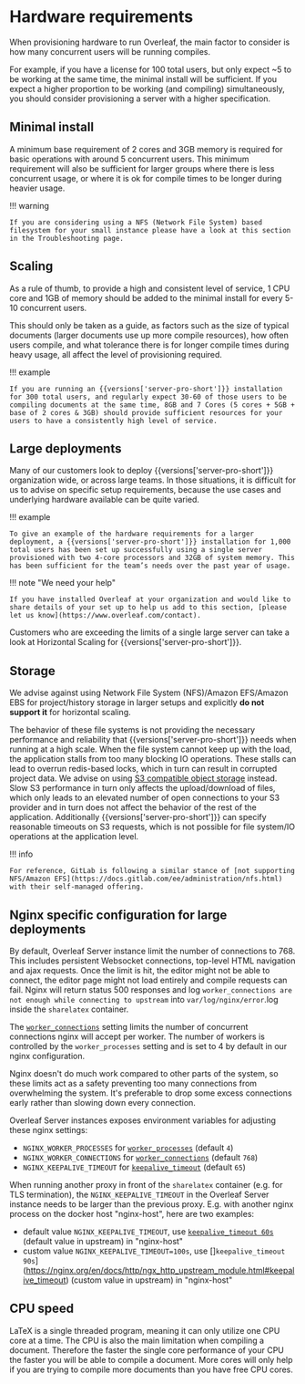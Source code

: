 # Hardware requirements

When provisioning hardware to run Overleaf, the main factor to consider is how many concurrent users will be running compiles.

For example, if you have a license for 100 total users, but only expect ~5 to be working at the same time, the minimal install will be sufficient. If you expect a higher proportion to be working (and compiling) simultaneously, you should consider provisioning a server with a higher specification.

## Minimal install

A minimum base requirement of 2 cores and 3GB memory is required for basic operations with around 5 concurrent users. This minimum requirement will also be sufficient for larger groups where there is less concurrent usage, or where it is ok for compile times to be longer during heavier usage.

!!! warning

    If you are considering using a NFS (Network File System) based filesystem for your small instance please have a look at this section in the Troubleshooting page.

## Scaling

As a rule of thumb, to provide a high and consistent level of service, 1 CPU core and 1GB of memory should be added to the minimal install for every 5-10 concurrent users.

This should only be taken as a guide, as factors such as the size of typical documents (larger documents use up more compile resources), how often users compile, and what tolerance there is for longer compile times during heavy usage, all affect the level of provisioning required.

!!! example

    If you are running an {{versions['server-pro-short']}} installation for 300 total users, and regularly expect 30-60 of those users to be compiling documents at the same time, 8GB and 7 Cores (5 cores + 5GB + base of 2 cores & 3GB) should provide sufficient resources for your users to have a consistently high level of service.

## Large deployments

Many of our customers look to deploy {{versions['server-pro-short']}} organization wide, or across large teams. In those situations, it is difficult for us to advise on specific setup requirements, because the use cases and underlying hardware available can be quite varied.

!!! example

    To give an example of the hardware requirements for a larger deployment, a {{versions['server-pro-short']}} installation for 1,000 total users has been set up successfully using a single server provisioned with two 4-core processors and 32GB of system memory. This has been sufficient for the team’s needs over the past year of usage.

!!! note "We need your help"

    If you have installed Overleaf at your organization and would like to share details of your set up to help us add to this section, [please let us know](https://www.overleaf.com/contact).

Customers who are exceeding the limits of a single large server can take a look at Horizontal Scaling for {{versions['server-pro-short']}}.

## Storage

We advise against using Network File System (NFS)/Amazon EFS/Amazon EBS for project/history storage in larger setups and explicitly **do not support it** for horizontal scaling. 

The behavior of these file systems is not providing the necessary performance and reliability that {{versions['server-pro-short']}} needs when running at a high scale. When the file system cannot keep up with the load, the application stalls from too many blocking IO operations. These stalls can lead to overrun redis-based locks, which in turn can result in corrupted project data. We advise on using [S3 compatible object storage](https://github.com/overleaf/overleaf/wiki/S3) instead. Slow S3 performance in turn only affects the upload/download of files, which only leads to an elevated number of open connections to your S3 provider and in turn does not affect the behavior of the rest of the application. 
Additionally {{versions['server-pro-short']}} can specify reasonable timeouts on S3 requests, which is not possible for file system/IO operations at the application level.

!!! info

    For reference, GitLab is following a similar stance of [not supporting NFS/Amazon EFS](https://docs.gitlab.com/ee/administration/nfs.html) with their self-managed offering.

## Nginx specific configuration for large deployments

By default, Overleaf Server instance limit the number of connections to 768. This includes persistent Websocket connections, top-level HTML navigation and ajax requests. Once the limit is hit, the editor might not be able to connect, the editor page might not load entirely and compile requests can fail. Nginx will return status 500 responses and log `worker_connections are not enough while connecting to upstream` into `var/log/nginx/error`.log inside the `sharelatex` container.

The [`worker_connections`](https://nginx.org/en/docs/ngx_core_module.html#worker_connections) setting limits the number of concurrent connections nginx will accept per worker. The number of workers is controlled by the `worker_processes` setting and is set to 4 by default in our nginx configuration.

Nginx doesn't do much work compared to other parts of the system, so these limits act as a safety preventing too many connections from overwhelming the system. It's preferable to drop some excess connections early rather than slowing down every connection.

Overleaf Server instances exposes environment variables for adjusting these nginx settings:

- `NGINX_WORKER_PROCESSES` for [`worker_processes`](https://nginx.org/en/docs/ngx_core_module.html#worker_processes) (default `4`)
- `NGINX_WORKER_CONNECTIONS` for [`worker_connections`](https://nginx.org/en/docs/ngx_core_module.html#worker_connections) (default `768`)
- `NGINX_KEEPALIVE_TIMEOUT` for [`keepalive_timeout`](https://nginx.org/en/docs/http/ngx_http_core_module.html#keepalive_timeout) (default `65`)

When running another proxy in front of the `sharelatex` container (e.g. for TLS termination), the `NGINX_KEEPALIVE_TIMEOUT` in the Overleaf Server instance needs to be larger than the previous proxy. E.g. with another nginx process on the docker host "nginx-host", here are two examples: 
        
- default value `NGINX_KEEPALIVE_TIMEOUT`, use [`keepalive_timeout 60s`](https://nginx.org/en/docs/http/ngx_http_upstream_module.html#keepalive_timeout) (default value in upstream) in "nginx-host"
- custom value `NGINX_KEEPALIVE_TIMEOUT=100s`, use []`keepalive_timeout 90s`](https://nginx.org/en/docs/http/ngx_http_upstream_module.html#keepalive_timeout) (custom value in upstream) in "nginx-host"

## CPU speed

LaTeX is a single threaded program, meaning it can only utilize one CPU core at a time. The CPU is also the main limitation when compiling a document. Therefore the faster the single core performance of your CPU the faster you will be able to compile a document. More cores will only help if you are trying to compile more documents than you have free CPU cores.
